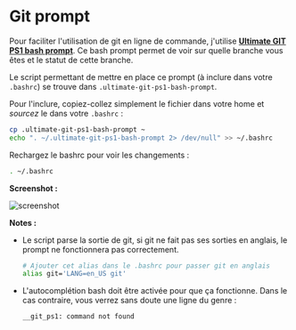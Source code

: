 # Git prompt

Pour faciliter l'utilisation de git en ligne de commande, j'utilise __[Ultimate GIT PS1 bash prompt](http://mediadoneright.com/content/ultimate-git-ps1-bash-prompt)__.
Ce bash prompt permet de voir sur quelle branche vous êtes et le statut de cette branche.

Le script permettant de mettre en place ce prompt (à inclure dans votre `.bashrc`) se trouve dans `.ultimate-git-ps1-bash-prompt`.

Pour l'inclure, copiez-collez simplement le fichier dans votre home et *sourcez* le dans votre `.bashrc` :

```bash
cp .ultimate-git-ps1-bash-prompt ~
echo ". ~/.ultimate-git-ps1-bash-prompt 2> /dev/null" >> ~/.bashrc
```

Rechargez le bashrc pour voir les changements :

```bash
. ~/.bashrc
```

__Screenshot :__

![screenshot](https://cloud.githubusercontent.com/assets/6225979/7671431/4c5fc2ce-fcd0-11e4-81f0-db91da522592.png)

__Notes :__

- Le script parse la sortie de git, si git ne fait pas ses sorties en anglais, le prompt ne fonctionnera pas correctement.

  ```bash
  # Ajouter cet alias dans le .bashrc pour passer git en anglais
  alias git='LANG=en_US git'
  ```

- L'autocomplétion bash doit être activée pour que ça fonctionne. Dans le cas contraire, vous verrez sans doute une ligne du genre :

  ```
  __git_ps1: command not found
  ```
